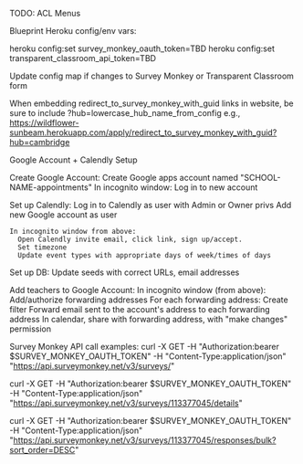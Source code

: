 TODO:
  ACL
  Menus


Blueprint Heroku config/env vars:

  heroku config:set survey_monkey_oauth_token=TBD
  heroku config:set transparent_classroom_api_token=TBD

Update config map if changes to Survey Monkey or Transparent Classroom form

When embedding redirect_to_survey_monkey_with_guid links in website,
  be sure to include ?hub=lowercase_hub_name_from_config
  e.g., https://wildflower-sunbeam.herokuapp.com/apply/redirect_to_survey_monkey_with_guid?hub=cambridge

Google Account + Calendly Setup

  Create Google Account:
    Create Google apps account named "SCHOOL-NAME-appointments"
    In incognito window:
      Log in to new account

  Set up Calendly:
    Log in to Calendly as user with Admin or Owner privs
    Add new Google account as user

    In incognito window from above:
      Open Calendly invite email, click link, sign up/accept.
      Set timezone
      Update event types with appropriate days of week/times of days

  Set up DB:
    Update seeds with correct URLs, email addresses

  Add teachers to Google Account:
    In incognito window (from above):
      Add/authorize forwarding addresses
      For each forwarding address:
        Create filter
          Forward email sent to the account's address to each forwarding address
      In calendar, share with forwarding address, with "make changes" permission


Survey Monkey API call examples:
  curl -X GET -H "Authorization:bearer $SURVEY_MONKEY_OAUTH_TOKEN" -H "Content-Type:application/json" "https://api.surveymonkey.net/v3/surveys/"

  curl -X GET -H "Authorization:bearer $SURVEY_MONKEY_OAUTH_TOKEN" -H "Content-Type:application/json" "https://api.surveymonkey.net/v3/surveys/113377045/details"

  curl -X GET -H "Authorization:bearer $SURVEY_MONKEY_OAUTH_TOKEN" -H "Content-Type:application/json" "https://api.surveymonkey.net/v3/surveys/113377045/responses/bulk?sort_order=DESC"
